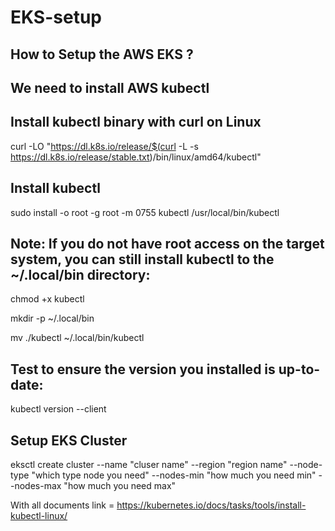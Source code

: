 # EKS-setup


## How to Setup the AWS EKS ?

## We need to install AWS kubectl 

## Install kubectl binary with curl on Linux      
           
 curl -LO "https://dl.k8s.io/release/$(curl -L -s https://dl.k8s.io/release/stable.txt)/bin/linux/amd64/kubectl"
          
 ## Install kubectl

 sudo install -o root -g root -m 0755 kubectl /usr/local/bin/kubectl

 ## Note: If you do not have root access on the target system, you can still install kubectl to the ~/.local/bin directory:
   
 chmod +x kubectl 
     
mkdir -p ~/.local/bin      

mv ./kubectl ~/.local/bin/kubectl     


 ## Test to ensure the version you installed is up-to-date:

kubectl version --client
 


##  Setup EKS Cluster
 eksctl create cluster --name "cluser name" --region "region name" --node-type "which type node you need" --nodes-min "how much you need min" --nodes-max "how  much you need max"



  With all documents link = https://kubernetes.io/docs/tasks/tools/install-kubectl-linux/
